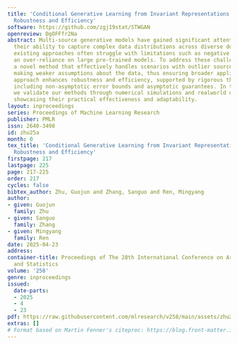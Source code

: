 ```yaml
---
title: 'Conditional Generative Learning from Invariant Representations in Multi-Source:
  Robustness and Efficiency'
software: https://github.com/zgj19stat/STWGAN
openreview: DgOFFfr2Na
abstract: Multi-source generative models have gained significant attention due to
  their ability to capture complex data distributions across diverse domains. However,
  existing approaches often struggle with limitations such as negative transfer and
  an over-reliance on large pre-trained models. To address these challenges, we propose
  a novel method that effectively handles scenarios with outlier source domains, while
  making weaker assumptions about the data, thus ensuring broader applicability. Our
  approach enhances robustness and efficiency, supported by rigorous theoretical analysis,
  including non-asymptotic error bounds and asymptotic guarantees. In the experiments,
  we validate our methods through numerical simulations and realworld data experiments,
  showcasing their practical effectiveness and adaptability.
layout: inproceedings
series: Proceedings of Machine Learning Research
publisher: PMLR
issn: 2640-3498
id: zhu25a
month: 0
tex_title: 'Conditional Generative Learning from Invariant Representations in Multi-Source:
  Robustness and Efficiency'
firstpage: 217
lastpage: 225
page: 217-225
order: 217
cycles: false
bibtex_author: Zhu, Guojun and Zhang, Sanguo and Ren, Mingyang
author:
- given: Guojun
  family: Zhu
- given: Sanguo
  family: Zhang
- given: Mingyang
  family: Ren
date: 2025-04-23
address:
container-title: Proceedings of The 28th International Conference on Artificial Intelligence
  and Statistics
volume: '258'
genre: inproceedings
issued:
  date-parts:
  - 2025
  - 4
  - 23
pdf: https://raw.githubusercontent.com/mlresearch/v258/main/assets/zhu25a/zhu25a.pdf
extras: []
# Format based on Martin Fenner's citeproc: https://blog.front-matter.io/posts/citeproc-yaml-for-bibliographies/
---
```

